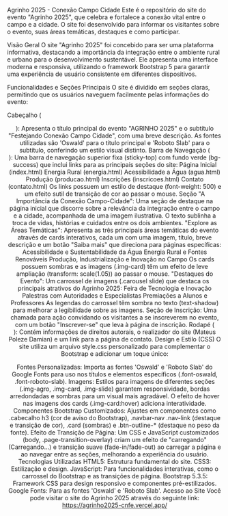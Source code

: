 Agrinho 2025 - Conexão Campo Cidade
Este é o repositório do site do evento "Agrinho 2025", que celebra e fortalece a conexão vital entre o campo e a cidade. O site foi desenvolvido para informar os visitantes sobre o evento, suas áreas temáticas, destaques e como participar.

Visão Geral
O site "Agrinho 2025" foi concebido para ser uma plataforma informativa, destacando a importância da integração entre o ambiente rural e urbano para o desenvolvimento sustentável. Ele apresenta uma interface moderna e responsiva, utilizando o framework Bootstrap 5 para garantir uma experiência de usuário consistente em diferentes dispositivos.

Funcionalidades e Seções Principais
O site é dividido em seções claras, permitindo que os usuários naveguem facilmente pelas informações do evento:

Cabeçalho (<header>): Apresenta o título principal do evento "AGRINHO 2025" e o subtítulo "Festejando Conexão Campo Cidade", com uma breve descrição. As fontes utilizadas são 'Oswald' para o título principal e 'Roboto Slab' para o subtítulo, conferindo um estilo visual distinto.
Barra de Navegação (<nav>): Uma barra de navegação superior fixa (sticky-top) com fundo verde (bg-success) que inclui links para as principais seções do site:
Página Inicial (index.html)
Energia Rural (energia.html)
Acessibilidade a Água (agua.html)
Produção (producao.html)
Inscrições (inscricoes.html)
Contato (contato.html) Os links possuem um estilo de destaque (font-weight: 500) e um efeito sutil de transição de cor ao passar o mouse.
Seção "A Importância da Conexão Campo-Cidade": Uma seção de destaque na página inicial que discorre sobre a relevância da integração entre o campo e a cidade, acompanhada de uma imagem ilustrativa. O texto sublinha a troca de vidas, histórias e cuidados entre os dois ambientes.
"Explore as Áreas Temáticas": Apresenta as três principais áreas temáticas do evento através de cards interativos, cada um com uma imagem, título, breve descrição e um botão "Saiba mais" que direciona para páginas específicas:
Acessibilidade e Sustentabilidade da Água
Energia Rural e Fontes Renováveis
Produção, Industrialização e Inovação no Campo Os cards possuem sombras e as imagens (.img-card) têm um efeito de leve ampliação (transform: scale(1.05)) ao passar o mouse.
"Destaques do Evento": Um carrossel de imagens (.carousel slide) que destaca os principais atrativos do Agrinho 2025:
Feira de Tecnologia e Inovação
Palestras com Autoridades e Especialistas
Premiações a Alunos e Professores As legendas do carrossel têm sombra no texto (text-shadow) para melhorar a legibilidade sobre as imagens.
Seção de Inscrição: Uma chamada para ação convidando os visitantes a se inscreverem no evento, com um botão "Inscrever-se" que leva à página de inscrição.
Rodapé (<footer>): Contém informações de direitos autorais, o realizador do site (Mateus Poleze Damian) e um link para a página de contato.
Design e Estilo (CSS)
O site utiliza um arquivo style.css personalizado para complementar o Bootstrap e adicionar um toque único:

Fontes Personalizadas: Importa as fontes 'Oswald' e 'Roboto Slab' do Google Fonts para uso nos títulos e elementos específicos (.font-oswald, .font-roboto-slab).
Imagens: Estilos para imagens de diferentes seções (.img-agro, .img-card, .img-slide) garantem responsividade, bordas arredondadas e sombras para um visual mais agradável. O efeito de hover nas imagens dos cards (.img-card:hover) adiciona interatividade.
Componentes Bootstrap Customizados: Ajustes em componentes como .cabecalho h3 (cor de aviso do Bootstrap), .navbar-nav .nav-link (destaque e transição de cor), .card (sombras) e .btn-outline-* (destaque no peso da fonte).
Efeito de Transição de Página: Um CSS e JavaScript customizados (body, .page-transition-overlay) criam um efeito de "carregando" (Carregando...) e transição suave (fade-in/fade-out) ao carregar a página e ao navegar entre as seções, melhorando a experiência do usuário.
Tecnologias Utilizadas
HTML5: Estrutura fundamental do site.
CSS3: Estilização e design.
JavaScript: Para funcionalidades interativas, como o carrossel do Bootstrap e as transições de página.
Bootstrap 5.3.5: Framework CSS para design responsivo e componentes pré-estilizados.
Google Fonts: Para as fontes 'Oswald' e 'Roboto Slab'.
Acesso ao Site
Você pode visitar o site do Agrinho 2025 através do seguinte link: https://agrinho2025-cnfe.vercel.app/
